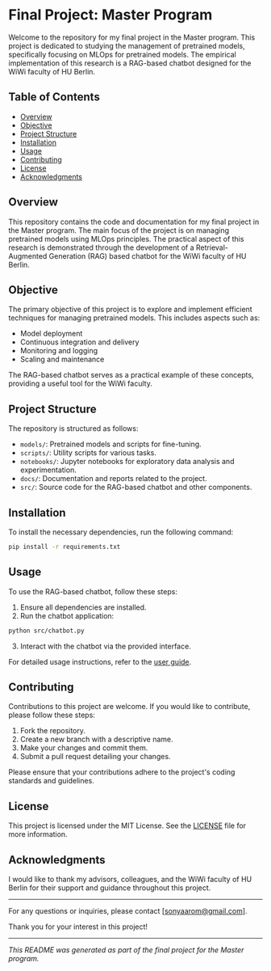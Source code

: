 # Final Project: Master Program

Welcome to the repository for my final project in the Master program. This project is dedicated to studying the management of pretrained models, specifically focusing on MLOps for pretrained models. The empirical implementation of this research is a RAG-based chatbot designed for the WiWi faculty of HU Berlin.

## Table of Contents

- [Overview](#overview)
- [Objective](#objective)
- [Project Structure](#project-structure)
- [Installation](#installation)
- [Usage](#usage)
- [Contributing](#contributing)
- [License](#license)
- [Acknowledgments](#acknowledgments)

## Overview

This repository contains the code and documentation for my final project in the Master program. The main focus of the project is on managing pretrained models using MLOps principles. The practical aspect of this research is demonstrated through the development of a Retrieval-Augmented Generation (RAG) based chatbot for the WiWi faculty of HU Berlin.

## Objective

The primary objective of this project is to explore and implement efficient techniques for managing pretrained models. This includes aspects such as:

- Model deployment
- Continuous integration and delivery
- Monitoring and logging
- Scaling and maintenance

The RAG-based chatbot serves as a practical example of these concepts, providing a useful tool for the WiWi faculty.

## Project Structure

The repository is structured as follows:

- `models/`: Pretrained models and scripts for fine-tuning.
- `scripts/`: Utility scripts for various tasks.
- `notebooks/`: Jupyter notebooks for exploratory data analysis and experimentation.
- `docs/`: Documentation and reports related to the project.
- `src/`: Source code for the RAG-based chatbot and other components.

## Installation

To install the necessary dependencies, run the following command:

```bash
pip install -r requirements.txt
```

## Usage

To use the RAG-based chatbot, follow these steps:

1. Ensure all dependencies are installed.
2. Run the chatbot application:

```bash
python src/chatbot.py
```

3. Interact with the chatbot via the provided interface.

For detailed usage instructions, refer to the [user guide](docs/user_guide.md).

## Contributing

Contributions to this project are welcome. If you would like to contribute, please follow these steps:

1. Fork the repository.
2. Create a new branch with a descriptive name.
3. Make your changes and commit them.
4. Submit a pull request detailing your changes.

Please ensure that your contributions adhere to the project's coding standards and guidelines.

## License

This project is licensed under the MIT License. See the [LICENSE](LICENSE) file for more information.

## Acknowledgments

I would like to thank my advisors, colleagues, and the WiWi faculty of HU Berlin for their support and guidance throughout this project.

---

For any questions or inquiries, please contact [sonyaarom@gmail.com].

Thank you for your interest in this project!

---

*This README was generated as part of the final project for the Master program.*

